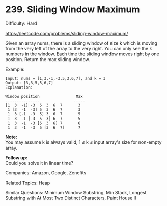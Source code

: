 # 239. Sliding Window Maximum

Difficulty: Hard

https://leetcode.com/problems/sliding-window-maximum/

Given an array nums, there is a sliding window of size k which is moving from the very left of the array to the very right. You can only see the k numbers in the window. Each time the sliding window moves right by one position. Return the max sliding window.

Example:
```
Input: nums = [1,3,-1,-3,5,3,6,7], and k = 3
Output: [3,3,5,5,6,7] 
Explanation: 

Window position                Max
---------------               -----
[1  3  -1] -3  5  3  6  7       3
 1 [3  -1  -3] 5  3  6  7       3
 1  3 [-1  -3  5] 3  6  7       5
 1  3  -1 [-3  5  3] 6  7       5
 1  3  -1  -3 [5  3  6] 7       6
 1  3  -1  -3  5 [3  6  7]      7
```

**Note:**   
You may assume k is always valid, 1 ≤ k ≤ input array's size for non-empty array.

**Follow up:**  
Could you solve it in linear time?

Companies: Amazon, Google, Zenefits

Related Topics: Heap

Similar Questions: Minimum Window Substring, Min Stack, Longest Substring with At Most Two Distinct Characters, Paint House II
